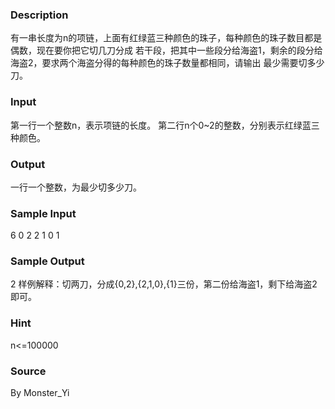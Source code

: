 
### Description
有一串长度为n的项链，上面有红绿蓝三种颜色的珠子，每种颜色的珠子数目都是偶数，现在要你把它切几刀分成
若干段，把其中一些段分给海盗1，剩余的段分给海盗2，要求两个海盗分得的每种颜色的珠子数量都相同，请输出
最少需要切多少刀。

### Input
第一行一个整数n，表示项链的长度。
第二行n个0~2的整数，分别表示红绿蓝三种颜色。

### Output
一行一个整数，为最少切多少刀。


### Sample Input
6
0 2 2 1 0 1
### Sample Output
2
样例解释：切两刀，分成{0,2},{2,1,0},{1}三份，第二份给海盗1，剩下给海盗2即可。


### Hint
n<=100000

### Source
By Monster_Yi